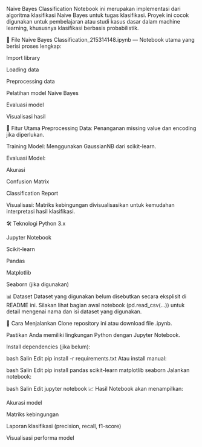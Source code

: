 Naive Bayes Classification
Notebook ini merupakan implementasi dari algoritma klasifikasi Naive Bayes  untuk tugas klasifikasi. Proyek ini cocok digunakan untuk pembelajaran atau studi kasus dasar dalam machine learning, khususnya klasifikasi berbasis probabilistik.

📁 File
Naive Bayes Classification_215314148.ipynb — Notebook utama yang berisi proses lengkap:

Import library

Loading data

Preprocessing data

Pelatihan model Naive Bayes

Evaluasi model

Visualisasi hasil

📌 Fitur Utama
Preprocessing Data: Penanganan missing value dan encoding jika diperlukan.

Training Model: Menggunakan GaussianNB dari scikit-learn.

Evaluasi Model:

Akurasi

Confusion Matrix

Classification Report

Visualisasi: Matriks kebingungan divisualisasikan untuk kemudahan interpretasi hasil klasifikasi.

🛠 Teknologi
Python 3.x

Jupyter Notebook

Scikit-learn

Pandas

Matplotlib

Seaborn (jika digunakan)

📊 Dataset
Dataset yang digunakan belum disebutkan secara eksplisit di README ini. Silakan lihat bagian awal notebook (pd.read_csv(...)) untuk detail mengenai nama dan isi dataset yang digunakan.

🚀 Cara Menjalankan
Clone repository ini atau download file .ipynb.

Pastikan Anda memiliki lingkungan Python dengan Jupyter Notebook.

Install dependencies (jika belum):

bash
Salin
Edit
pip install -r requirements.txt
Atau install manual:

bash
Salin
Edit
pip install pandas scikit-learn matplotlib seaborn
Jalankan notebook:

bash
Salin
Edit
jupyter notebook
📈 Hasil
Notebook akan menampilkan:

Akurasi model

Matriks kebingungan

Laporan klasifikasi (precision, recall, f1-score)

Visualisasi performa model
